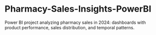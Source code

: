 # Pharmacy-Sales-Insights-PowerBI
Power BI project analyzing pharmacy sales in 2024: dashboards with product performance, sales distribution, and temporal patterns.
